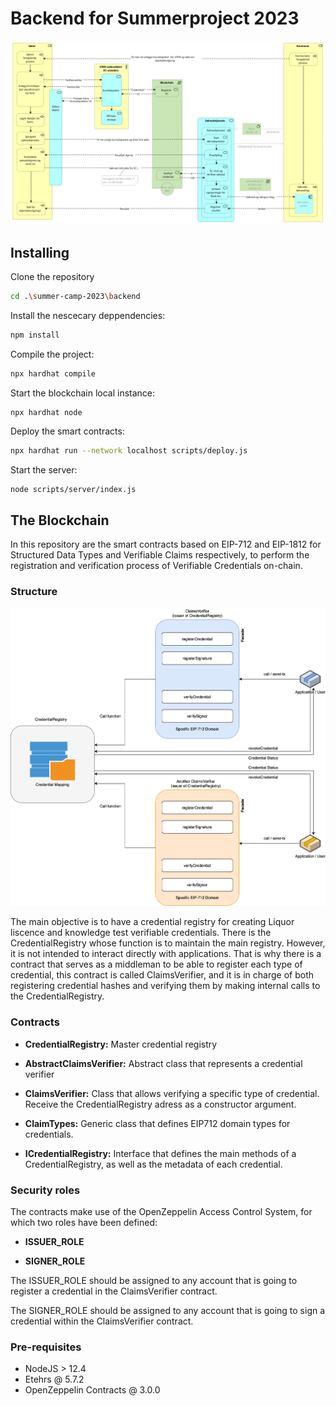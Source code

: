 # Backend for Summerproject 2023

![Structure](./Resources/Flow.png)

## Installing

Clone the repository
```sh
cd .\summer-camp-2023\backend
```
Install the nescecary deppendencies:
```sh
npm install
```
Compile the project:
```sh
npx hardhat compile
```
Start the blockchain local instance:
```
npx hardhat node
```
Deploy the smart contracts:
```sh
npx hardhat run --network localhost scripts/deploy.js
```
Start the server:
```sh
node scripts/server/index.js
```

## The Blockchain

In this repository are the smart contracts based on EIP-712 and EIP-1812 for Structured Data Types and Verifiable Claims respectively, to perform the registration and verification process of Verifiable Credentials on-chain.

### Structure

![Structure](./Resources/structure-backend.png)

The main objective is to have a credential registry for creating Liquor liscence and knowledge test verifiable credentials. There is the CredentialRegistry whose function is to maintain the main registry. However, it is not intended to interact directly with applications.
That is why there is a contract that serves as a middleman to be able to register each type of credential, this contract is called ClaimsVerifier, and it is in charge of both registering credential hashes and verifying them by making internal calls to the CredentialRegistry.

### Contracts

* __CredentialRegistry:__ Master credential registry

* __AbstractClaimsVerifier:__ Abstract class that represents a credential verifier

* __ClaimsVerifier:__ Class that allows verifying a specific type of credential. Receive the CredentialRegistry adress as a constructor argument.

* __ClaimTypes:__ Generic class that defines EIP712 domain types for credentials.

* __ICredentialRegistry:__ Interface that defines the main methods of a CredentialRegistry, as well as the metadata of each credential.

### Security roles

The contracts make use of the OpenZeppelin Access Control System, for which two roles have been defined:

* __ISSUER_ROLE__

* __SIGNER_ROLE__

The ISSUER_ROLE should be assigned to any account that is going to register a credential in the ClaimsVerifier contract.

The SIGNER_ROLE should be assigned to any account that is going to sign a credential within the ClaimsVerifier contract.

### Pre-requisites

- NodeJS > 12.4
- Etehrs @ 5.7.2
- OpenZeppelin Contracts @ 3.0.0
